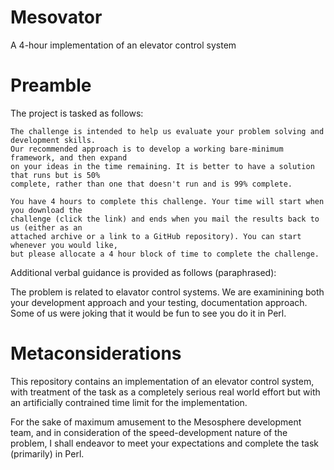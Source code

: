 # Mesovator

A 4-hour implementation of an elevator control system

# Preamble

The project is tasked as follows:

    The challenge is intended to help us evaluate your problem solving and development skills.
    Our recommended approach is to develop a working bare-minimum framework, and then expand
    on your ideas in the time remaining. It is better to have a solution that runs but is 50%
    complete, rather than one that doesn't run and is 99% complete. 
    
    You have 4 hours to complete this challenge. Your time will start when you download the
    challenge (click the link) and ends when you mail the results back to us (either as an
    attached archive or a link to a GitHub repository). You can start whenever you would like,
    but please allocate a 4 hour block of time to complete the challenge. 

Additional verbal guidance is provided as follows (paraphrased):

   The problem is related to elavator control systems. We are examinining both your development
   approach and your testing, documentation approach. Some of us were joking that it would be
   fun to see you do it in Perl.

# Metaconsiderations

This repository contains an implementation of an elevator control system, with treatment of the task as a completely serious real world effort but with an artificially contrained time limit for the implementation.

For the sake of maximum amusement to the Mesosphere development team, and in consideration of the speed-development nature of the problem, I shall endeavor to meet your expectations and complete the task (primarily) in Perl.
